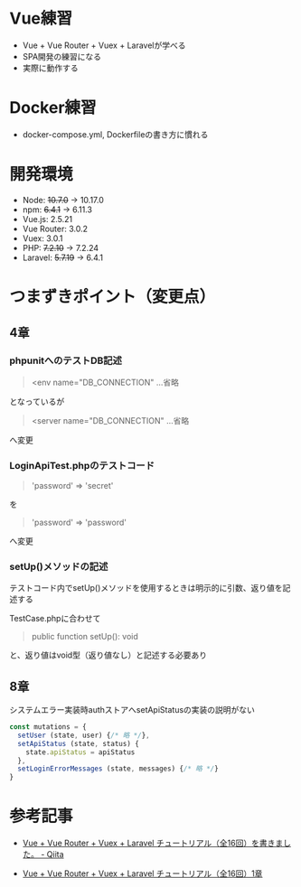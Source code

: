 # Vue練習

- Vue + Vue Router + Vuex + Laravelが学べる
- SPA開発の練習になる
- 実際に動作する

# Docker練習

- docker-compose.yml, Dockerfileの書き方に慣れる

# 開発環境

- Node: ~~10.7.0~~ -> 10.17.0
- npm: ~~6.4.1~~ -> 6.11.3
- Vue.js: 2.5.21
- Vue Router: 3.0.2
- Vuex: 3.0.1
- PHP: ~~7.2.10~~ -> 7.2.24
- Laravel: ~~5.7.19~~ -> 6.4.1

# つまずきポイント（変更点）

## 4章

### phpunitへのテストDB記述

><env name="DB_CONNECTION" ...省略

となっているが

><server name="DB_CONNECTION" ...省略

へ変更

### LoginApiTest.phpのテストコード

>'password' => 'secret'

を

>'password' => 'password'

へ変更

### setUp()メソッドの記述

テストコード内でsetUp()メソッドを使用するときは明示的に引数、返り値を記述する

TestCase.phpに合わせて

>public function setUp(): void

と、返り値はvoid型（返り値なし）と記述する必要あり

## 8章

システムエラー実装時authストアへsetApiStatusの実装の説明がない

```javascript:auth.js
const mutations = {
  setUser (state, user) {/* 略 */},
  setApiStatus (state, status) {
    state.apiStatus = apiStatus
  },
  setLoginErrorMessages (state, messages) {/* 略 */}
}
```

# 参考記事
- [Vue + Vue Router + Vuex + Laravel チュートリアル（全16回）を書きました。 - Qiita](https://qiita.com/MasahiroHarada/items/2597bd6973a45f92e1e8)

- [Vue + Vue Router + Vuex + Laravel チュートリアル（全16回）1章](https://www.hypertextcandy.com/vue-laravel-tutorial-introduction)
